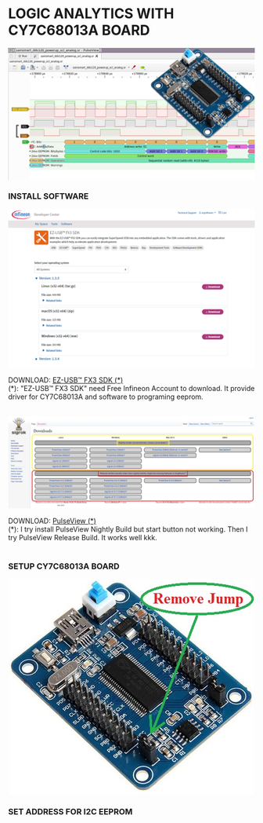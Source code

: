 LOGIC ANALYTICS WITH CY7C68013A BOARD
====
<img src="https://raw.githubusercontent.com/HDPro/makelogic/master/images/image_1.png" align="center">

### INSTALL SOFTWARE
<p align="center"><img src="https://raw.githubusercontent.com/HDPro/makelogic/master/images/image_2.png"></p>
DOWNLOAD: <a href="https://softwaretools.infineon.com/tools/com.ifx.tb.tool.ezusbfx3sdk" target="_blank">EZ-USB™ FX3 SDK (*)</a><br>
(*): "EZ-USB™ FX3 SDK" need Free Infineon Account to download. It provide driver for CY7C68013A and software to programing eeprom.<br><br>

<p align="center"><img src="https://raw.githubusercontent.com/HDPro/makelogic/master/images/image_3.png"></p>
DOWNLOAD: <a href="https://sigrok.org/wiki/Downloads" target="_blank">PulseView (*)</a><br>
(*): I try install PulseView Nightly Build but start button not working. Then I try PulseView Release Build. It works well kkk.<br><br>

### SETUP CY7C68013A BOARD
<p align="center"><img src="https://raw.githubusercontent.com/HDPro/makelogic/master/images/image_2.jpg"></p>


### SET ADDRESS FOR I2C EEPROM